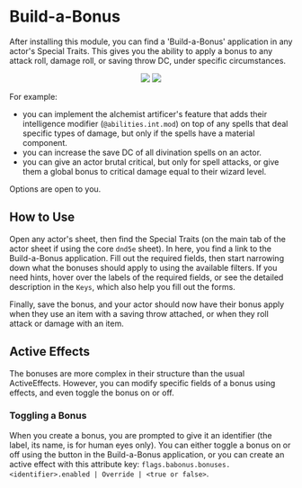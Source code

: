 # Build-a-Bonus

After installing this module, you can find a 'Build-a-Bonus' application in any actor's Special Traits. This gives you the ability to apply a bonus to any attack roll, damage roll, or saving throw DC, under specific circumstances.

<p align="center">
  <img src="https://user-images.githubusercontent.com/50169243/186771931-0aa81f95-7258-4f03-b418-98a66ea45ea9.png">
  <img src="https://user-images.githubusercontent.com/50169243/186772217-e06465d0-a832-46b0-9196-0f3ad3d78e58.png">
</p>

For example:
- you can implement the alchemist artificer's feature that adds their intelligence modifier (`@abilities.int.mod`) on top of any spells that deal specific types of damage, but only if the spells have a material component.
- you can increase the save DC of all divination spells on an actor.
- you can give an actor brutal critical, but only for spell attacks, or give them a global bonus to critical damage equal to their wizard level.

Options are open to you.

## How to Use
Open any actor's sheet, then find the Special Traits (on the main tab of the actor sheet if using the core `dnd5e` sheet). In here, you find a link to the Build-a-Bonus application. Fill out the required fields, then start narrowing down what the bonuses should apply to using the available filters. If you need hints, hover over the labels of the required fields, or see the detailed description in the `Keys`, which also help you fill out the forms.

Finally, save the bonus, and your actor should now have their bonus apply when they use an item with a saving throw attached, or when they roll attack or damage with an item.

## Active Effects
The bonuses are more complex in their structure than the usual ActiveEffects. However, you can modify specific fields of a bonus using effects, and even toggle the bonus on or off.

### Toggling a Bonus
When you create a bonus, you are prompted to give it an identifier (the label, its name, is for human eyes only). You can either toggle a bonus on or off using the button in the Build-a-Bonus application, or you can create an active effect with this attribute key: `flags.babonus.bonuses.<identifier>.enabled | Override | <true or false>`.
